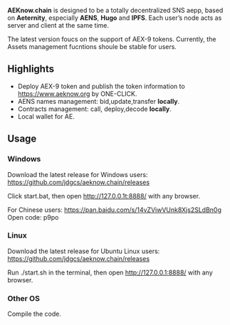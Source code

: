 **AEKnow.chain** is designed to be a totally decentralized SNS aepp, based on **Aeternity**, especially **AENS**, **Hugo** and **IPFS**. Each user’s node acts as server and client at the same time.

The latest version foucs on the support of AEX-9 tokens. Currently, the Assets management fucntions shoule be stable for users. 

## Highlights
 - Deploy AEX-9 token and publish the token information to https://www.aeknow.org by ONE-CLICK.
 - AENS names management: bid,update,transfer **locally**.
 - Contracts management: call, deploy,decode **locally**.
 - Local wallet for AE.


## Usage
### Windows
Download the latest release for Windows users: https://github.com/jdgcs/aeknow.chain/releases

Click start.bat, then open http://127.0.0.1t:8888/ with any browser.

For Chinese users: https://pan.baidu.com/s/14vZViwVUnk8Xjs2SLdBn0g Open code: p9po

### Linux
Download the latest release for Ubuntu Linux users: https://github.com/jdgcs/aeknow.chain/releases

Run ./start.sh in the terminal, then open http://127.0.0.1:8888/ with any browser.

### Other OS
Compile the code.
